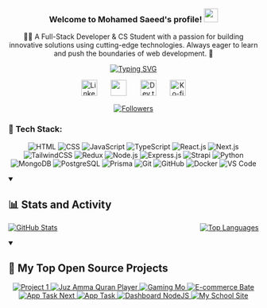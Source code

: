 <h3 align="center">
  Welcome to Mohamed Saeed's profile!
  <img src="https://media.giphy.com/media/hvRJCLFzcasrR4ia7z/giphy.gif" width="28">
</h3>
<!-- About Me -->
<p align="center">
  👨‍💻 A Full-Stack Developer & CS Student with a passion for building innovative solutions using cutting-edge technologies. Always eager to learn and push the boundaries of web development. 🚀
</p>

<!-- Profile Picture
<p align="center">
  <a href="https://github.com/MohaMMed-S3eeD">
    <img src="https://avatars.githubusercontent.com/u/162979019?s=400&u=57a71f3f61d4245e7b19394091b7bdd887f41d1d&v=4" alt="Mohamed Saeed" width="150" height="150" style="border-radius: 50%; display: block; object-fit: cover;" />
  </a>
</p>
 -->


<!-- Typing SVG -->
<p align="center">
  <a href="https://github.com/DenverCoder1/readme-typing-svg">
    <img src="https://readme-typing-svg.herokuapp.com/?lines=Full-stack%20web%20developer;Passionate%20about%20technology%20&%20innovation;Building%20amazing%20solutions&font=Fira%20Code&center=true&width=440&height=45&color=f75c7e&vCenter=true&pause=1000&size=22" alt="Typing SVG" />
  </a>
</p>

<p align="center">
  <a href="https://www.linkedin.com/in/mohamed-saeed-3b3118263//"><img width="32px" alt="LinkedIn" title="LinkedIn" src="https://i.imgur.com/yRpa1dQ.png"/></a>
  &#8287;&#8287;&#8287;&#8287;&#8287;
  <a href="https://discord.gg/msaee_d" alt="Discord" title="Dev Pro Tips Discord Server"><img width="32px" src="https://i.imgur.com/OViZO8J.png"/></a>
  &#8287;&#8287;&#8287;&#8287;&#8287;
  <a href="https://dev.to/mohamed_saeed_52243c0cac1"><img width="32px" alt="Dev.to" title="mohamedSaeed Dev.to" src="https://i.imgur.com/mVm29vK.png"></a>
  &#8287;&#8287;&#8287;&#8287;&#8287;
  <a href="ko-fi.com/mohamedsaeed"><img width="32px" alt="Ko-fi" title="Buy me a coffee" src="https://i.imgur.com/PpLeD3K.png"/></a>
<!--   &#8287;&#8287;&#8287;&#8287;&#8287;
  <a href="http://eyl327.mywebcommunity.org/promos/"><img width="32px" alt="Free Stuff" title="Free gifts for you" src="https://i.imgur.com/0uVwkoZ.png"/></a> -->
</p>

<!-- Social Badges -->
<p align="center">
  <a href="https://github.com/MohaMMed-S3eeD?tab=followers">
    <img alt="Followers" title="Follow me on GitHub" src="https://custom-icon-badges.demolab.com/github/followers/MohaMMed-S3eeD?color=236ad3&labelColor=1155ba&style=for-the-badge&logo=person-add&label=Follow&logoColor=white"/>
  </a>
</p>


<!-- Tech Stack -->
### 🔧 **Tech Stack**:
<p align="center">
  <!-- Frontend -->
  <img src="https://img.shields.io/badge/-HTML-05122A?style=flat&logo=HTML5" alt="HTML" />
  <img src="https://img.shields.io/badge/-CSS-05122A?style=flat&logo=CSS3&logoColor=1572B6" alt="CSS" />
  <img src="https://img.shields.io/badge/-JavaScript-05122A?style=flat&logo=javascript" alt="JavaScript" />
  <img src="https://img.shields.io/badge/-TypeScript-05122A?style=flat&logo=typescript" alt="TypeScript" />
  <img src="https://img.shields.io/badge/-React.js-05122A?style=flat&logo=react" alt="React.js" />
  <img src="https://img.shields.io/badge/-Next.js-05122A?style=flat&logo=nextdotjs" alt="Next.js" />
  <img src="https://img.shields.io/badge/-TailwindCSS-05122A?style=flat&logo=tailwindcss" alt="TailwindCSS" />
  <img src="https://img.shields.io/badge/-Redux-05122A?style=flat&logo=redux" alt="Redux" />
  <!-- Backend -->
  <img src="https://img.shields.io/badge/-Node.js-05122A?style=flat&logo=node.js" alt="Node.js" />
  <img src="https://img.shields.io/badge/-Express.js-05122A?style=flat&logo=express" alt="Express.js" />
  <img src="https://img.shields.io/badge/-Strapi-05122A?style=flat&logo=strapi" alt="Strapi" />
  <img src="https://img.shields.io/badge/-Python-05122A?style=flat&logo=python" alt="Python" />
  <!-- Databases -->
  <img src="https://img.shields.io/badge/-MongoDB-05122A?style=flat&logo=mongodb" alt="MongoDB" />
  <img src="https://img.shields.io/badge/-PostgreSQL-05122A?style=flat&logo=postgresql" alt="PostgreSQL" />
  <img src="https://img.shields.io/badge/-Prisma-05122A?style=flat&logo=prisma" alt="Prisma" />
  <!-- Tools -->
  <img src="https://img.shields.io/badge/-Git-05122A?style=flat&logo=git" alt="Git" />
  <img src="https://img.shields.io/badge/-GitHub-05122A?style=flat&logo=github" alt="GitHub" />
  <img src="https://img.shields.io/badge/-Docker-05122A?style=flat&logo=docker" alt="Docker" />
  <img src="https://img.shields.io/badge/-VS%20Code-05122A?style=flat&logo=visual-studio-code&logoColor=007ACC" alt="VS Code" />
</p>

<!-- Stats and Activity -->
<!-- Stats and Activity -->
<details open>
  <summary><h2>📊 Stats and Activity</h2></summary>
  <p align="center" style="display: flex; justify-content: space-between; gap: 200px;">
    <a href="https://github.com/anuraghazra/github-readme-stats">
      <img src="https://github-readme-stats.vercel.app/api?username=MohaMMed-S3eeD&show_icons=true&include_all_commits=true&count_private=true&theme=radical&hide_border=true" alt="GitHub Stats" />
    </a>
    <a href="https://github.com/anuraghazra/github-readme-stats">
      <img src="https://github-readme-stats.vercel.app/api/top-langs/?username=MohaMMed-S3eeD&layout=compact&theme=radical&hide_border=true" alt="Top Languages" />
    </a>
  </p>
</details>



<!-- Projects -->
<details open>
  <summary><h2>📘 My Top Open Source Projects</h2></summary>
  <p align="center">
    <a href="https://github.com/MohaMMed-S3eeD/x-clone-ui">
      <img src="https://denvercoder1-github-readme-stats.vercel.app/api/pin/?username=MohaMMed-S3eeD&repo=x-clone-ui&theme=react&bg_color=1F222E&title_color=F85D7F&hide_border=true&icon_color=F8D866&show_icons=false" alt="Project 1" />
    </a>
    <a href="https://github.com/MohaMMed-S3eeD/Juz-Amma-Quran-Player">
      <img src="https://denvercoder1-github-readme-stats.vercel.app/api/pin/?username=MohaMMed-S3eeD&repo=Juz-Amma-Quran-Player&theme=react&bg_color=1F222E&title_color=F85D7F&hide_border=true&icon_color=F8D866&show_icons=false" alt="Juz Amma Quran Player" />
    </a>
    <a href="https://github.com/MohaMMed-S3eeD/Gaming-Mo">
      <img src="https://denvercoder1-github-readme-stats.vercel.app/api/pin/?username=MohaMMed-S3eeD&repo=Gaming-Mo&theme=react&bg_color=1F222E&title_color=F85D7F&hide_border=true&icon_color=F8D866&show_icons=false" alt="Gaming Mo" />
    </a>
    <a href="https://github.com/MohaMMed-S3eeD/E-commerce-bate">
      <img src="https://denvercoder1-github-readme-stats.vercel.app/api/pin/?username=MohaMMed-S3eeD&repo=E-commerce-bate&theme=react&bg_color=1F222E&title_color=F85D7F&hide_border=true&icon_color=F8D866&show_icons=false" alt="E-commerce Bate" />
    </a>
    <a href="https://github.com/MohaMMed-S3eeD/app-task-next">
      <img src="https://denvercoder1-github-readme-stats.vercel.app/api/pin/?username=MohaMMed-S3eeD&repo=app-task-next&theme=react&bg_color=1F222E&title_color=F85D7F&hide_border=true&icon_color=F8D866&show_icons=false" alt="App Task Next" />
    </a>
    <a href="https://github.com/MohaMMed-S3eeD/app-task">
      <img src="https://denvercoder1-github-readme-stats.vercel.app/api/pin/?username=MohaMMed-S3eeD&repo=app-task&theme=react&bg_color=1F222E&title_color=F85D7F&hide_border=true&icon_color=F8D866&show_icons=false" alt="App Task" />
    </a>
    <a href="https://github.com/MohaMMed-S3eeD/dashboard-nodeJS">
      <img src="https://denvercoder1-github-readme-stats.vercel.app/api/pin/?username=MohaMMed-S3eeD&repo=dashboard-nodeJS&theme=react&bg_color=1F222E&title_color=F85D7F&hide_border=true&icon_color=F8D866&show_icons=false" alt="Dashboard NodeJS" />
    </a>
    <a href="https://github.com/MohaMMed-S3eeD/my-school-site">
      <img src="https://denvercoder1-github-readme-stats.vercel.app/api/pin/?username=MohaMMed-S3eeD&repo=my-school-site&theme=react&bg_color=1F222E&title_color=F85D7F&hide_border=true&icon_color=F8D866&show_icons=false" alt="My School Site" />
    </a>
  </p>
</details>


